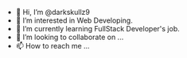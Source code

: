 - 👋 Hi, I’m @darkskullz9
- 👀 I’m interested in Web Developing.
- 🌱 I’m currently learning FullStack Developer's job.
- 💞️ I’m looking to collaborate on ...
- 📫 How to reach me ...

<!---
darkskullz9/darkskullz9 is a ✨ special ✨ repository because its `README.md` (this file) appears on your GitHub profile.
You can click the Preview link to take a look at your changes.
--->

